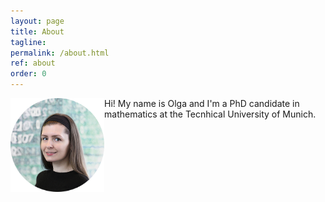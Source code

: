 ```yaml
---
layout: page
title: About
tagline: 
permalink: /about.html
ref: about
order: 0
---
```


<img align="left" src="assets/images/olga4.jpg" width="150" height="150" id="hp">
Hi! My name is Olga and I'm a PhD candidate in mathematics at the Tecnhical University of Munich.
<br>
<br>
<br>
<br>







<!---
[Go to the Home Page]({{ '/' | absolute_url }})
![image](/assets/images/numbers14.jpg)
-->
